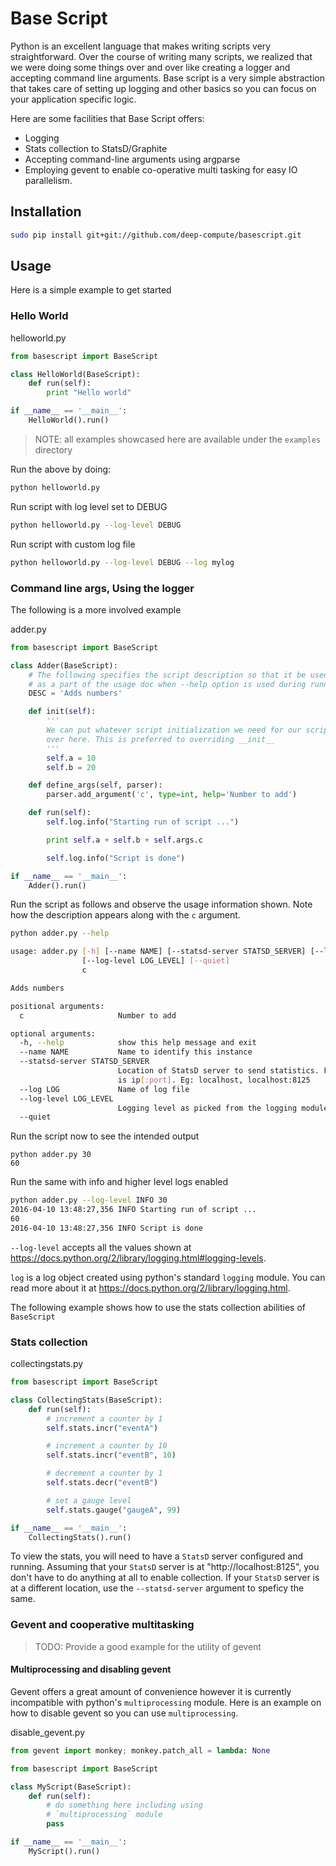 # Base Script

Python is an excellent language that makes writing scripts very straightforward. Over the course of writing many scripts, we realized that we were doing some things over and over like creating a logger and accepting command line arguments. Base script is a very simple abstraction that takes care of setting up logging and other basics so you can focus on your application specific logic.

Here are some facilities that Base Script offers:
- Logging
- Stats collection to StatsD/Graphite
- Accepting command-line arguments using argparse
- Employing gevent to enable co-operative multi tasking for easy IO
  parallelism.

## Installation

``` bash
sudo pip install git+git://github.com/deep-compute/basescript.git
```

## Usage

Here is a simple example to get started

### Hello World

helloworld.py
```python
from basescript import BaseScript

class HelloWorld(BaseScript):
    def run(self):
        print "Hello world"

if __name__ == '__main__':
    HelloWorld().run()
```

> NOTE: all examples showcased here are available under the `examples` directory

Run the above by doing:

```bash
python helloworld.py
```

Run script with log level set to DEBUG

```bash
python helloworld.py --log-level DEBUG
```

Run script with custom log file

```bash
python helloworld.py --log-level DEBUG --log mylog
```

### Command line args, Using the logger
The following is a more involved example

adder.py
```python
from basescript import BaseScript

class Adder(BaseScript):
    # The following specifies the script description so that it be used
    # as a part of the usage doc when --help option is used during running.
    DESC = 'Adds numbers'

    def init(self):
        '''
        We can put whatever script initialization we need for our script
        over here. This is preferred to overriding __init__
        '''
        self.a = 10
        self.b = 20

    def define_args(self, parser):
        parser.add_argument('c', type=int, help='Number to add')

    def run(self):
        self.log.info("Starting run of script ...")

        print self.a + self.b + self.args.c

        self.log.info("Script is done")

if __name__ == '__main__':
    Adder().run()
```

Run the script as follows and observe the usage information shown. Note how the
description appears along with the `c` argument.
```bash
python adder.py --help

usage: adder.py [-h] [--name NAME] [--statsd-server STATSD_SERVER] [--log LOG]
                [--log-level LOG_LEVEL] [--quiet]
                c

Adds numbers

positional arguments:
  c                     Number to add

optional arguments:
  -h, --help            show this help message and exit
  --name NAME           Name to identify this instance
  --statsd-server STATSD_SERVER
                        Location of StatsD server to send statistics. Format
                        is ip[:port]. Eg: localhost, localhost:8125
  --log LOG             Name of log file
  --log-level LOG_LEVEL
                        Logging level as picked from the logging module
  --quiet

```

Run the script now to see the intended output
```shell
python adder.py 30
60
```

Run the same with info and higher level logs enabled
```bash
python adder.py --log-level INFO 30
2016-04-10 13:48:27,356 INFO Starting run of script ...
60
2016-04-10 13:48:27,356 INFO Script is done
```

`--log-level` accepts all the values shown at
https://docs.python.org/2/library/logging.html#logging-levels.

`log` is a log object created using python's standard `logging` module. You can
read more about it at https://docs.python.org/2/library/logging.html.

The following example shows how to use the stats collection abilities of
`BaseScript`

### Stats collection

collectingstats.py
```python
from basescript import BaseScript

class CollectingStats(BaseScript):
    def run(self):
        # increment a counter by 1
        self.stats.incr("eventA")

        # increment a counter by 10
        self.stats.incr("eventB", 10)

        # decrement a counter by 1
        self.stats.decr("eventB")

        # set a gauge level
        self.stats.gauge("gaugeA", 99)

if __name__ == '__main__':
    CollectingStats().run()
```

To view the stats, you will need to have a `StatsD` server configured and
running. Assuming that your `StatsD` server is at "http://localhost:8125", you
don't have to do anything at all to enable collection. If your `StatsD` server
is at a different location, use the `--statsd-server` argument to speficy the
same.

### Gevent and cooperative multitasking

> TODO: Provide a good example for the utility of gevent

#### Multiprocessing and disabling gevent

Gevent offers a great amount of convenience however it is currently
incompatible with python's `multiprocessing` module. Here is an example on how
to disable gevent so you can use `multiprocessing`.

disable\_gevent.py
```python
from gevent import monkey; monkey.patch_all = lambda: None

from basescript import BaseScript

class MyScript(BaseScript):
    def run(self):
        # do something here including using
        # `multiprocessing` module
        pass

if __name__ == '__main__':
    MyScript().run()
```

